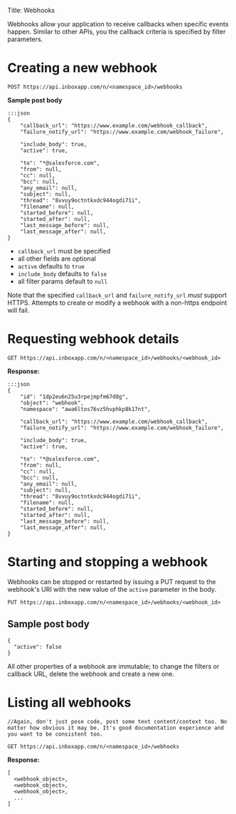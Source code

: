 Title: Webhooks

Webhooks allow your application to receive callbacks when specific events happen. Similar to other APIs, you the callback criteria is specified by filter parameters. 


# Creating a new webhook

    POST https://api.inboxapp.com/n/<namespace_id>/webhooks


**Sample post body**
```
:::json
{
    "callback_url": "https://www.example.com/webhook_callback",
    "failure_notify_url": "https://www.example.com/webhook_failure",

    "include_body": true,
    "active": true,

    "to": "*@salesforce.com",
    "from": null,
    "cc": null,
    "bcc": null,
    "any_email": null,
    "subject": null,
    "thread": "8vvuy9octntkxdc944ogdi71i",
    "filename": null,
    "started_before": null,
    "started_after": null,
    "last_message_before": null,
    "last_message_after": null,
}
```

* `callback_url` must be specified
* all other fields are optional
* `active` defaults to `true`
* `include_body` defaults to `false`
* all filter params default to `null`

Note that the specified `callback_url` and `failure_notify_url` *must* support HTTPS. Attempts to create or modify a webhook with a non-https endpoint will fail.



# Requesting webhook details

    GET https://api.inboxapp.com/n/<namespace_id>/webhooks/<webhook_id>

**Response:**

```
:::json
{
    "id": "1dp2eu6n25u3rpejmpfm67d8g",
    "object": "webhook",
    "namespace": "awa6ltos76vz5hvphkp8k17nt",

    "callback_url": "https://www.example.com/webhook_callback",
    "failure_notify_url": "https://www.example.com/webhook_failure",

    "include_body": true,
    "active": true,

    "to": "*@salesforce.com",
    "from": null,
    "cc": null,
    "bcc": null,
    "any_email": null,
    "subject": null,
    "thread": "8vvuy9octntkxdc944ogdi71i",
    "filename": null,
    "started_before": null,
    "started_after": null,
    "last_message_before": null,
    "last_message_after": null,
}
```



# Starting and stopping a webhook

Webhooks can be stopped or restarted by issuing a PUT request to the webhook's
URI with the new value of the `active` parameter in the body.

    PUT https://api.inboxapp.com/n/<namespace_id>/webhooks/<webhook_id>

## Sample post body
```
{
  "active": false
}
```

All other properties of a webhook are immutable; to change the filters or
callback URL, delete the webhook and create a new one.

# Listing all webhooks

    //Again, don't just pose code, post some text content/context too. No matter how obvious it may be. It's good documentation experience and you want to be consistent too.
 
    GET https://api.inboxapp.com/n/<namespace_id>/webhooks

**Response:**
```
[
  <webhook_object>,
  <webhook_object>,
  <webhook_object>,
  ...
]
```

